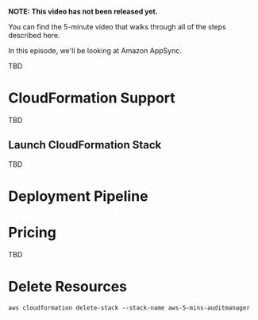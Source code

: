 **NOTE: This video has not been released yet.**

You can find the 5-minute video that walks through all of the steps described here. 

In this episode, we'll be looking at Amazon AppSync. 

TBD


# CloudFormation Support
TBD


## Launch CloudFormation Stack

TBD


# Deployment Pipeline

# Pricing
TBD

# Delete Resources

```
aws cloudformation delete-stack --stack-name aws-5-mins-auditmanager
```